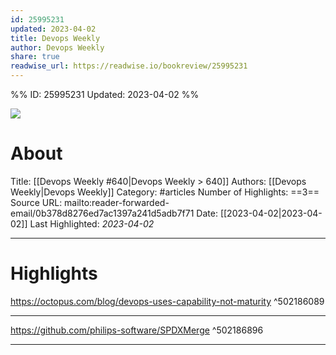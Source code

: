 ```yaml
---
id: 25995231
updated: 2023-04-02
title: Devops Weekly
author: Devops Weekly
share: true
readwise_url: https://readwise.io/bookreview/25995231
---
```


%%
ID: 25995231
Updated: 2023-04-02
%%

![]( https://readwise-assets.s3.amazonaws.com/static/images/article3.5c705a01b476.png)

# About
Title: [[Devops Weekly #640|Devops Weekly  > 640]]
Authors: [[Devops Weekly|Devops Weekly]]
Category: #articles
Number of Highlights: ==3==
Source URL: mailto:reader-forwarded-email/0b378d8276ed7ac1397a241d5adb7f71
Date: [[2023-04-02|2023-04-02]]
Last Highlighted: *2023-04-02*

---

# Highlights

https://octopus.com/blog/devops-uses-capability-not-maturity ^502186089

---
https://github.com/philips-software/SPDXMerge ^502186896

---